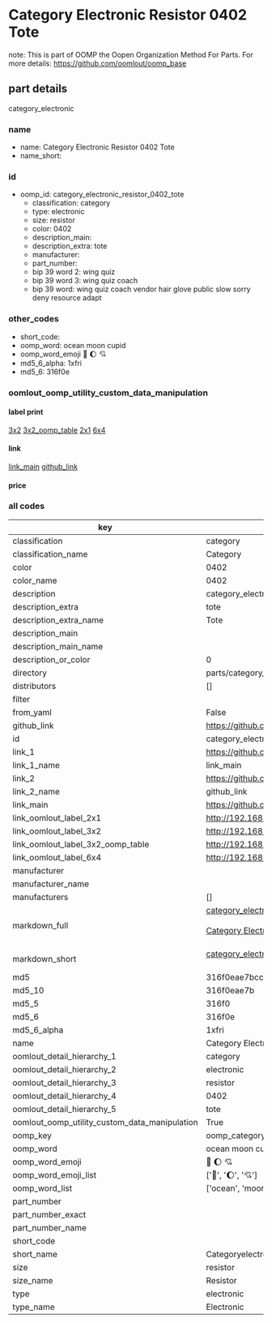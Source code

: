 # Category Electronic Resistor 0402 Tote  

note: This is part of OOMP the Oopen Organization Method For Parts. For more details: https://github.com/oomlout/oomp_base

##  part details



category_electronic

### name
* name: Category Electronic Resistor 0402 Tote
* name_short: 
### id
* oomp_id: category_electronic_resistor_0402_tote
  * classification: category
  * type: electronic
  * size: resistor
  * color: 0402
  * description_main: 
  * description_extra: tote
  * manufacturer: 
  * part_number: 
  * bip 39 word 2: wing quiz
  * bip 39 word 3: wing quiz coach
  * bip 39 word: wing quiz coach vendor hair glove public slow sorry deny resource adapt

### other_codes
* short_code: 
* oomp_word: ocean moon cupid
* oomp_word_emoji :ocean: :moon: :cupid:
* md5_6_alpha: 1xfri
* md5_6: 316f0e






### oomlout_oomp_utility_custom_data_manipulation
#### label print
[3x2](http://192.168.1.245:1112/?label=oomp%201xfri)
[3x2_oomp_table](http://192.168.1.107:1112/?label=oomp%201xfri)
[2x1](http://192.168.1.242:1112/?label=oomp%201xfri)
[6x4](http://192.168.1.55:1112/?label=oomp%201xfri)    

#### link

[link_main](https://github.com/oomlout/oomlout_oomp_current_version_messy/tree/main/parts/category_electronic_resistor_0402_tote) [github_link](https://github.com/oomlout/oomlout_oomp_part_src/tree/main/parts/category_electronic_resistor_0402_tote)                             

#### price







### all codes 
| key | value |  
| --- | --- |  
| classification | category |  
| classification_name | Category |  
| color | 0402 |  
| color_name | 0402 |  
| description | category_electronic |  
| description_extra | tote |  
| description_extra_name | Tote |  
| description_main |  |  
| description_main_name |  |  
| description_or_color | 0  |  
| directory | parts/category_electronic_resistor_0402_tote |  
| distributors | [] |  
| filter |  |  
| from_yaml | False |  
| github_link | https://github.com/oomlout/oomlout_oomp_part_src/tree/main/parts/category_electronic_resistor_0402_tote |  
| id | category_electronic_resistor_0402_tote |  
| link_1 | https://github.com/oomlout/oomlout_oomp_current_version_messy/tree/main/parts/category_electronic_resistor_0402_tote |  
| link_1_name | link_main |  
| link_2 | https://github.com/oomlout/oomlout_oomp_part_src/tree/main/parts/category_electronic_resistor_0402_tote |  
| link_2_name | github_link |  
| link_main | https://github.com/oomlout/oomlout_oomp_current_version_messy/tree/main/parts/category_electronic_resistor_0402_tote |  
| link_oomlout_label_2x1 | http://192.168.1.242:1112/?label=oomp%201xfri |  
| link_oomlout_label_3x2 | http://192.168.1.245:1112/?label=oomp%201xfri |  
| link_oomlout_label_3x2_oomp_table | http://192.168.1.107:1112/?label=oomp%201xfri |  
| link_oomlout_label_6x4 | http://192.168.1.55:1112/?label=oomp%201xfri |  
| manufacturer |  |  
| manufacturer_name |  |  
| manufacturers | [] |  
| markdown_full | [category_electronic_resistor_0402_tote](https://github.com/oomlout/oomlout_oomp_current_version_messy/tree/main/parts/category_electronic_resistor_0402_tote)<br>[](https://github.com/oomlout/oomlout_oomp_current_version_messy/tree/main/parts/category_electronic_resistor_0402_tote)<br>[Category Electronic Resistor 0402 Tote](https://github.com/oomlout/oomlout_oomp_current_version_messy/tree/main/parts/category_electronic_resistor_0402_tote)<br><br> |  
| markdown_short | [category_electronic_resistor_0402_tote](https://github.com/oomlout/oomlout_oomp_current_version_messy/tree/main/parts/category_electronic_resistor_0402_tote)<br><br> |  
| md5 | 316f0eae7bcc35a18eb42f22596bffdd |  
| md5_10 | 316f0eae7b |  
| md5_5 | 316f0 |  
| md5_6 | 316f0e |  
| md5_6_alpha | 1xfri |  
| name | Category Electronic Resistor 0402 Tote |  
| oomlout_detail_hierarchy_1 | category |  
| oomlout_detail_hierarchy_2 | electronic |  
| oomlout_detail_hierarchy_3 | resistor |  
| oomlout_detail_hierarchy_4 | 0402 |  
| oomlout_detail_hierarchy_5 | tote |  
| oomlout_oomp_utility_custom_data_manipulation | True |  
| oomp_key | oomp_category_electronic_resistor_0402_tote |  
| oomp_word | ocean moon cupid |  
| oomp_word_emoji | :ocean: :moon: :cupid: |  
| oomp_word_emoji_list | [':ocean:', ':moon:', ':cupid:'] |  
| oomp_word_list | ['ocean', 'moon', 'cupid'] |  
| part_number |  |  
| part_number_exact |  |  
| part_number_name |  |  
| short_code |  |  
| short_name | Categoryelectronic |  
| size | resistor |  
| size_name | Resistor |  
| type | electronic |  
| type_name | Electronic |  
